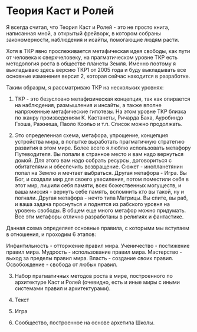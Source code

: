 # Теория Каст и Ролей

Я всегда считал, что Теория Каст и Ролей - это не просто книга, написанная мной, а открытый фрейворк, в котором собраны закономерности, наблюдения и исайты, помогающие людям расти. 

Хотя в ТКР явно прослеживается метафическая идея свободы, как пути от человека к сверхчеловеку, на прагматическом уровне ТКР есть методология роста в обществе планеты Земля. Именно поэтому я выкладываю здесь версию ТКР1 от 2005 года и буду выкладывать все основные изменения версит 2, которая сейчас находится в разработке.

Таким образрм, я рассматриваю ТКР на нескольких уровнях:

1. ТКР - это безусловно метафизическая концепция, так как опирается на наблюдения, размышления и инсайты, а также вполне напряженные метафические гипотезы. На этом уровне ТКР близка по жанру произведениям К. Кастанеты,  Ричарда Баха, Ауробиндо Гхоша, Ражниша, Паоло Коэльо и т.п. Список можно продолжать.  

2. Это определенная схема, метафора, упрощение, концепция устройства мира, в попытке выработать прагматичную стратегию развития в этом мире. Более всего я люблю использовать метафору Путеводителя. Вы попали в странное место и вам надо вернуться домой. Для этого вам надо собрать ресурсы, договориться с обитателями и обеспечить возвращение. Сюжет - инопланетянин попал на Землю и мечтает выбраться. Другая метафора - Игра. Вы Бог, и создали мир для своего увесиления, потом поместили себя в этот мир, лишили себя памяти, всех божественных могуществ, и ваша миссия - вернуть себе память, вспомнить кто вы такой, ну и погнали. Другая метафора - нечто типа Матрицы. Вы спите, вы раб, и ваша задача проснуться и поднятся из рабского уровня на уровень свободы. В общем еще много метафор можно придумать. Все эти метафоры отлично разработаны в религиях и фантастике. 

Данная схема определяет основные правила, с которыми мы вступаем в отношения, и проходим 6 этапов:

Инфантильность - отторжение правил мира.
Ученичество - постижение правил мира.
Мудрость - использование правил мира.
Мастерство - выход за пределы правил мира.
Власть - создание своих правил.
Освобождение - свобода от любых правил.

3. Набор прагматичных методов роста в мире, построенного по архитектуре Каст и Ролей (очевидно, есть и иные миры с иными системами правил и архитектурами).

4. Текст

5. Игра

6. Сообщество, построенное на основе архетипа Школы.
